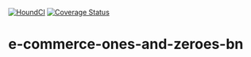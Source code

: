 [![HoundCI](https://img.shields.io/badge/reviewed%20by-Hound-%23a873d1.svg)](https://houndci.com)     [![Coverage Status](https://coveralls.io/repos/github/atlp-rwanda/e-commerce-ones-and-zeroes-bn/badge.svg?branch=develop)](https://coveralls.io/github/atlp-rwanda/e-commerce-ones-and-zeroes-bn?branch=develop)


 # e-commerce-ones-and-zeroes-bn


  